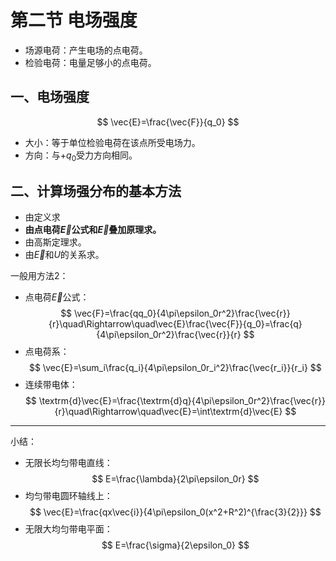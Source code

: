 # 第二节 电场强度

* 场源电荷：产生电场的点电荷。
* 检验电荷：电量足够小的点电荷。

## 一、电场强度

$$
\vec{E}=\frac{\vec{F}}{q_0}
$$

* 大小：等于单位检验电荷在该点所受电场力。
* 方向：与$+q_0$受力方向相同。

## 二、计算场强分布的基本方法

* 由定义求
* **由点电荷$\vec{E}$公式和$\vec{E}$叠加原理求。**
* 由高斯定理求。
* 由$\vec{E}$和$U$的关系求。

一般用方法2：

* 点电荷$\vec{E}$公式：
  $$
  \vec{F}=\frac{qq_0}{4\pi\epsilon_0r^2}\frac{\vec{r}}{r}\quad\Rightarrow\quad\vec{E}\frac{\vec{F}}{q_0}=\frac{q}{4\pi\epsilon_0r^2}\frac{\vec{r}}{r}
  $$
* 点电荷系：
  $$
  \vec{E}=\sum_i\frac{q_i}{4\pi\epsilon_0r_i^2}\frac{\vec{r_i}}{r_i}
  $$
* 连续带电体：
  $$
  \textrm{d}\vec{E}=\frac{\textrm{d}q}{4\pi\epsilon_0r^2}\frac{\vec{r}}{r}\quad\Rightarrow\quad\vec{E}=\int\textrm{d}\vec{E}
  $$

---

小结：

* 无限长均匀带电直线：
  $$
  E=\frac{\lambda}{2\pi\epsilon_0r}
  $$
* 均匀带电圆环轴线上：
  $$
  \vec{E}=\frac{qx\vec{i}}{4\pi\epsilon_0(x^2+R^2)^{\frac{3}{2}}}
  $$
* 无限大均匀带电平面：
  $$
  E=\frac{\sigma}{2\epsilon_0}
  $$
